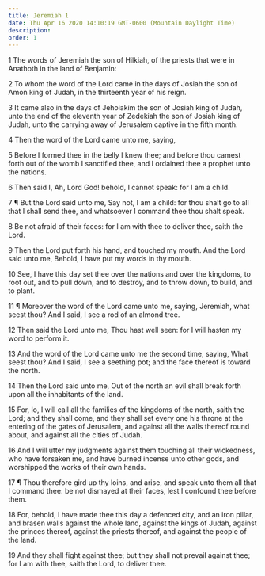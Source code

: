 ```yaml
---
title: Jeremiah 1
date: Thu Apr 16 2020 14:10:19 GMT-0600 (Mountain Daylight Time)
description: 
order: 1
---
```


<p>
  1 The words of Jeremiah the son of Hilkiah, of the priests that were in
  Anathoth in the land of Benjamin:
</p>
<p>
  2 To whom the word of the Lord came in the days of Josiah the son of Amon king
  of Judah, in the thirteenth year of his reign.
</p>
<p>
  3 It came also in the days of Jehoiakim the son of Josiah king of Judah, unto
  the end of the eleventh year of Zedekiah the son of Josiah king of Judah, unto
  the carrying away of Jerusalem captive in the fifth month.
</p>
<p>4 Then the word of the Lord came unto me, saying,</p>
<p>
  5 Before I formed thee in the belly I knew thee; and before thou camest forth
  out of the womb I sanctified thee, and I ordained thee a prophet unto the
  nations.
</p>
<p>6 Then said I, Ah, Lord God! behold, I cannot speak: for I am a child.</p>
<p>
  7 &#xB6; But the Lord said unto me, Say not, I am a child: for thou shalt go
  to all that I shall send thee, and whatsoever I command thee thou shalt speak.
</p>
<p>
  8 Be not afraid of their faces: for I am with thee to deliver thee, saith the
  Lord.
</p>
<p>
  9 Then the Lord put forth his hand, and touched my mouth. And the Lord said
  unto me, Behold, I have put my words in thy mouth.
</p>
<p>
  10 See, I have this day set thee over the nations and over the kingdoms, to
  root out, and to pull down, and to destroy, and to throw down, to build, and
  to plant.
</p>
<p>
  11 &#xB6; Moreover the word of the Lord came unto me, saying, Jeremiah, what
  seest thou? And I said, I see a rod of an almond tree.
</p>
<p>
  12 Then said the Lord unto me, Thou hast well seen: for I will hasten my word
  to perform it.
</p>
<p>
  13 And the word of the Lord came unto me the second time, saying, What seest
  thou? And I said, I see a seething pot; and the face thereof is toward the
  north.
</p>
<p>
  14 Then the Lord said unto me, Out of the north an evil shall break forth upon
  all the inhabitants of the land.
</p>
<p>
  15 For, lo, I will call all the families of the kingdoms of the north, saith
  the Lord; and they shall come, and they shall set every one his throne at the
  entering of the gates of Jerusalem, and against all the walls thereof round
  about, and against all the cities of Judah.
</p>
<p>
  16 And I will utter my judgments against them touching all their wickedness,
  who have forsaken me, and have burned incense unto other gods, and worshipped
  the works of their own hands.
</p>
<p>
  17 &#xB6; Thou therefore gird up thy loins, and arise, and speak unto them all
  that I command thee: be not dismayed at their faces, lest I confound thee
  before them.
</p>
<p>
  18 For, behold, I have made thee this day a defenced city, and an iron pillar,
  and brasen walls against the whole land, against the kings of Judah, against
  the princes thereof, against the priests thereof, and against the people of
  the land.
</p>
<p>
  19 And they shall fight against thee; but they shall not prevail against thee;
  for I am with thee, saith the Lord, to deliver thee.
</p>
